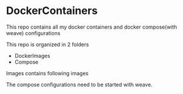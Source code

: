 # DockerContainers
This repo contains all my docker containers and docker compose(with weave) configurations

This repo is organized in 2 folders  
* DockerImages
* Compose

Images contains following images


The compose configurations need to be started with weave.  
